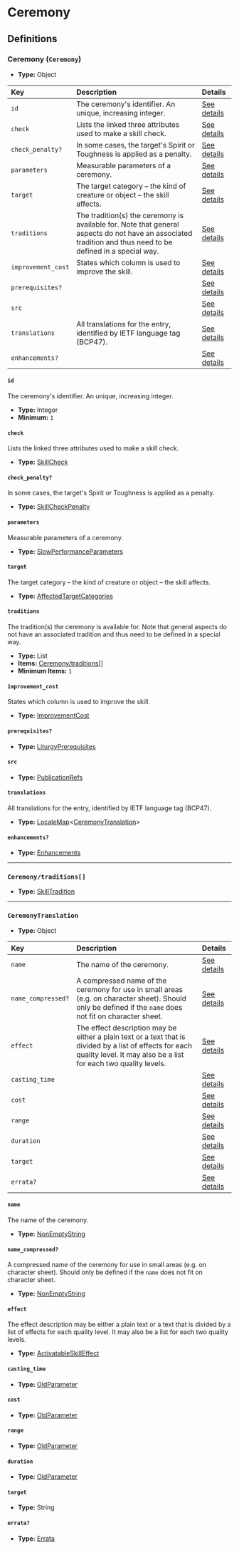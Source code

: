 # Ceremony

## Definitions

### <a name="Ceremony"></a> Ceremony (`Ceremony`)

- **Type:** Object

Key | Description | Details
:-- | :-- | :--
`id` | The ceremony's identifier. An unique, increasing integer. | <a href="#Ceremony/id">See details</a>
`check` | Lists the linked three attributes used to make a skill check. | <a href="#Ceremony/check">See details</a>
`check_penalty?` | In some cases, the target's Spirit or Toughness is applied as a penalty. | <a href="#Ceremony/check_penalty">See details</a>
`parameters` | Measurable parameters of a ceremony. | <a href="#Ceremony/parameters">See details</a>
`target` | The target category – the kind of creature or object – the skill affects. | <a href="#Ceremony/target">See details</a>
`traditions` | The tradition(s) the ceremony is available for. Note that general aspects do not have an associated tradition and thus need to be defined in a special way. | <a href="#Ceremony/traditions">See details</a>
`improvement_cost` | States which column is used to improve the skill. | <a href="#Ceremony/improvement_cost">See details</a>
`prerequisites?` |  | <a href="#Ceremony/prerequisites">See details</a>
`src` |  | <a href="#Ceremony/src">See details</a>
`translations` | All translations for the entry, identified by IETF language tag (BCP47). | <a href="#Ceremony/translations">See details</a>
`enhancements?` |  | <a href="#Ceremony/enhancements">See details</a>

#### <a name="Ceremony/id"></a> `id`

The ceremony's identifier. An unique, increasing integer.

- **Type:** Integer
- **Minimum:** `1`

#### <a name="Ceremony/check"></a> `check`

Lists the linked three attributes used to make a skill check.

- **Type:** <a href="./_SkillCheck.md#SkillCheck">SkillCheck</a>

#### <a name="Ceremony/check_penalty"></a> `check_penalty?`

In some cases, the target's Spirit or Toughness is applied as a penalty.

- **Type:** <a href="./_SkillCheck.md#SkillCheckPenalty">SkillCheckPenalty</a>

#### <a name="Ceremony/parameters"></a> `parameters`

Measurable parameters of a ceremony.

- **Type:** <a href="./_ActivatableSkill.md#SlowPerformanceParameters">SlowPerformanceParameters</a>

#### <a name="Ceremony/target"></a> `target`

The target category – the kind of creature or object – the skill affects.

- **Type:** <a href="./_ActivatableSkillTargetCategory.md#AffectedTargetCategories">AffectedTargetCategories</a>

#### <a name="Ceremony/traditions"></a> `traditions`

The tradition(s) the ceremony is available for. Note that general aspects
do not have an associated tradition and thus need to be defined in a
special way.

- **Type:** List
- **Items:** <a href="#Ceremony/traditions[]">Ceremony/traditions[]</a>
- **Minimum Items:** `1`

#### <a name="Ceremony/improvement_cost"></a> `improvement_cost`

States which column is used to improve the skill.

- **Type:** <a href="./_ImprovementCost.md#ImprovementCost">ImprovementCost</a>

#### <a name="Ceremony/prerequisites"></a> `prerequisites?`

- **Type:** <a href="./_Prerequisite.md#LiturgyPrerequisites">LiturgyPrerequisites</a>

#### <a name="Ceremony/src"></a> `src`

- **Type:** <a href="./source/_PublicationRef.md#PublicationRefs">PublicationRefs</a>

#### <a name="Ceremony/translations"></a> `translations`

All translations for the entry, identified by IETF language tag (BCP47).

- **Type:** <a href="./_LocaleMap.md#LocaleMap">LocaleMap</a>&lt;<a href="#CeremonyTranslation">CeremonyTranslation</a>&gt;

#### <a name="Ceremony/enhancements"></a> `enhancements?`

- **Type:** <a href="./_Enhancements.md#Enhancements">Enhancements</a>

---

### <a name="Ceremony/traditions[]"></a> `Ceremony/traditions[]`

- **Type:** <a href="./_Blessed.md#SkillTradition">SkillTradition</a>

---

### <a name="CeremonyTranslation"></a> `CeremonyTranslation`

- **Type:** Object

Key | Description | Details
:-- | :-- | :--
`name` | The name of the ceremony. | <a href="#CeremonyTranslation/name">See details</a>
`name_compressed?` | A compressed name of the ceremony for use in small areas (e.g. on character sheet). Should only be defined if the `name` does not fit on character sheet. | <a href="#CeremonyTranslation/name_compressed">See details</a>
`effect` | The effect description may be either a plain text or a text that is divided by a list of effects for each quality level. It may also be a list for each two quality levels. | <a href="#CeremonyTranslation/effect">See details</a>
`casting_time` |  | <a href="#CeremonyTranslation/casting_time">See details</a>
`cost` |  | <a href="#CeremonyTranslation/cost">See details</a>
`range` |  | <a href="#CeremonyTranslation/range">See details</a>
`duration` |  | <a href="#CeremonyTranslation/duration">See details</a>
`target` |  | <a href="#CeremonyTranslation/target">See details</a>
`errata?` |  | <a href="#CeremonyTranslation/errata">See details</a>

#### <a name="CeremonyTranslation/name"></a> `name`

The name of the ceremony.

- **Type:** <a href="./_NonEmptyString.md#NonEmptyString">NonEmptyString</a>

#### <a name="CeremonyTranslation/name_compressed"></a> `name_compressed?`

A compressed name of the ceremony for use in small areas (e.g. on
character sheet). Should only be defined if the `name` does not fit on
character sheet.

- **Type:** <a href="./_NonEmptyString.md#NonEmptyString">NonEmptyString</a>

#### <a name="CeremonyTranslation/effect"></a> `effect`

The effect description may be either a plain text or a text that is
divided by a list of effects for each quality level. It may also be a
list for each two quality levels.

- **Type:** <a href="./_ActivatableSkillEffect.md#ActivatableSkillEffect">ActivatableSkillEffect</a>

#### <a name="CeremonyTranslation/casting_time"></a> `casting_time`

- **Type:** <a href="./_ActivatableSkill.md#OldParameter">OldParameter</a>

#### <a name="CeremonyTranslation/cost"></a> `cost`

- **Type:** <a href="./_ActivatableSkill.md#OldParameter">OldParameter</a>

#### <a name="CeremonyTranslation/range"></a> `range`

- **Type:** <a href="./_ActivatableSkill.md#OldParameter">OldParameter</a>

#### <a name="CeremonyTranslation/duration"></a> `duration`

- **Type:** <a href="./_ActivatableSkill.md#OldParameter">OldParameter</a>

#### <a name="CeremonyTranslation/target"></a> `target`

- **Type:** String

#### <a name="CeremonyTranslation/errata"></a> `errata?`

- **Type:** <a href="./source/_Erratum.md#Errata">Errata</a>
